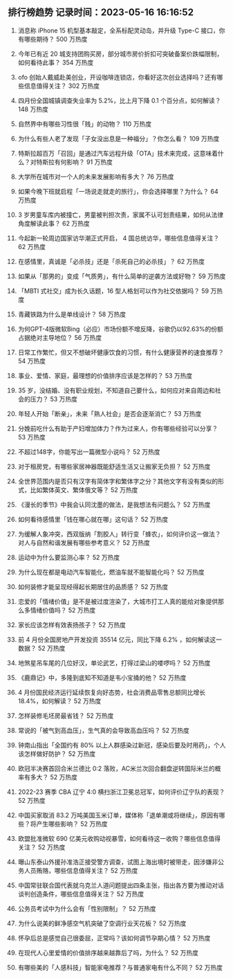 
## 排行榜趋势 记录时间：2023-05-16 16:16:52
  
  1. 消息称 iPhone 15 机型基本敲定，全系标配灵动岛，并升级 Type-C 接口，你有哪些期待？ 500 万热度
    
  2. 今年已有近 20 城支持团购买房，部分城市房价折扣可突破备案价跌幅限制，如何看待此事？ 354 万热度
    
  3. ofo 创始人戴威赴美创业，开设咖啡连锁店，你看好这次创业选择吗？还有哪些信息值得关注？ 302 万热度
    
  4. 四月份全国城镇调查失业率为 5.2%，比上月下降 0.1 个百分点，如何解读？ 148 万热度
    
  5. 自然界中有哪些习性很「贱」的动物？ 110 万热度
    
  6. 为什么有些人老了发现「子女没出息是一种福分」？你怎么看？ 109 万热度
    
  7. 特斯拉超百万「召回」是通过汽车远程升级「OTA」技术来完成，这意味着什么？对特斯拉有何影响？ 91 万热度
    
  8. 大学所在城市对一个人的未来发展影响有多大？ 76 万热度
    
  9. 如果今晚下班就启程「一场说走就走的旅行」，你会选择哪里？为什么？ 64 万热度
    
  10. 3 岁男童车库内被撞亡，男童被判担次责，家属不认可划责结果，如何从法律角度解读此事？ 62 万热度
    
  11. 今起新一轮周边国家访华潮正式开启， 4 国总统访华，哪些信息值得关注？ 62 万热度
    
  12. 在感情里，真诚是「必杀技」还是「杀死自己的必杀技」？ 62 万热度
    
  13. 如果从「那男的」变成「气质男」，有什么简单的逆袭方法或好物？ 59 万热度
    
  14. 「MBTI 式社交」成为长久话题，16 型人格划可以作为社交依据吗？ 59 万热度
    
  15. 青藏铁路为什么是单线设计？ 58 万热度
    
  16. 为何GPT-4版微软Bing（必应）市场份额不增反降，谷歌仍以92.63%的份额占据绝对主导地位？ 56 万热度
    
  17. 日常工作繁忙，但又不想破坏健康饮食的习惯，有什么健康营养的速食推荐？ 54 万热度
    
  18. 事业、爱情、家庭，最理想的价值排序应该是怎样的？ 53 万热度
    
  19. 35 岁，没结婚、没有职业规划，不知道自己要什么，如何应对来自周边和社会的压力？ 53 万热度
    
  20. 年轻人开始「断亲」，未来「熟人社会」是否会逐渐消亡？ 53 万热度
    
  21. 分娩前吃什么有助于产妇增加体力？作为过来人，你有哪些经验可以分享？ 53 万热度
    
  22. 不超过148字，你能写出一篇微型小说吗？ 52 万热度
    
  23. 对于租房党，有哪些家居神器既能舒适生活又让搬家无负担？ 52 万热度
    
  24. 全世界范围内是否只有汉字有简体字和繁体字之分？其他文字有没有类似的形式，比如繁体英文、繁体俄文等？ 52 万热度
    
  25. 《漫长的季节》中我会认同沈墨的做法，是我想法有问题么？ 52 万热度
    
  26. 如何看待感情里「钱在哪心就在哪」这句话？ 52 万热度
    
  27. 为缓解人象冲突，西双版纳「割胶人」转行变「蜂农」，如何评价这一做法？对人与自然和谐发展有哪些参考意义？ 52 万热度
    
  28. 运动中为什么要监测心率？ 52 万热度
    
  29. 为什么现在都是电动汽车智能化，燃油车就不能智能化吗？ 52 万热度
    
  30. 如何装修才能呈现经得起长期居住的品质感？ 52 万热度
    
  31. 恋爱的「情绪价值」是不是被过度渲染了，大城市打工人真的能给对象提供那么多情绪价值吗？ 52 万热度
    
  32. 家长应该怎样有效表扬孩子？ 52 万热度
    
  33. 前 4 月份全国房地产开发投资 35514 亿元，同比下降 6.2% ，如何解读这一数据？ 52 万热度
    
  34. 地煞星吊车尾的几位好汉，单论武艺，打得过梁山的喽啰吗？ 52 万热度
    
  35. 《鹿鼎记》中，多隆到底知不知道是韦小宝捅的他？ 52 万热度
    
  36. 4 月份国民经济运行延续恢复向好态势，社会消费品零售总额同比增长 18.4%，如何解读？ 52 万热度
    
  37. 怎样装修毛坯房最省钱？ 52 万热度
    
  38. 常说的「被气到高血压」，生气真的会导致高血压吗？ 52 万热度
    
  39. 钟南山指出「全国约有 80% 以上人群感染过新冠，感染后要及时用药」，个人该怎样做好防护？ 52 万热度
    
  40. 欧冠半决赛首回合米兰德比 0:2 落败，AC米兰次回合翻盘逆转国际米兰的概率有多大？ 52 万热度
    
  41. 2022-23 赛季 CBA 辽宁 4:0 横扫浙江卫冕总冠军，如何评价辽宁队的表现？ 52 万热度
    
  42. 中国买家取消 83.2 万吨美国玉米订单，媒体称「退单潮或将继续」，原因有哪些？将产生哪些影响？ 52 万热度
    
  43. 欧盟批准微软 690 亿美元收购动视暴雪，如何看待这一收购？哪些信息值得关注？ 52 万热度
    
  44. 曝山东泰山外援孙准浩正接受警方调查，试图上海出境时被带走，因涉嫌非公务人员贿赂，哪些信息值得关注？ 52 万热度
    
  45. 中国常驻联合国代表就乌克兰人道问题提出四条主张，指出各方要为推动对话谈判创造条件，哪些信息值得关注？ 52 万热度
    
  46. 公务员考试中为什么会有「性别限制」？ 52 万热度
    
  47. 为什么说美的鲜净感空气机突破了空调行业天花板？ 52 万热度
    
  48. 怀孕后总是感觉自己很委屈，正常吗？该如何调节孕期心情？ 52 万热度
    
  49. 在现代人心里爱情的价值排序越来越靠后了吗，为什么？ 52 万热度
    
  50. 有哪些美的「人感科技」智能家电推荐？与普通家电有什么不同？ 52 万热度
    
